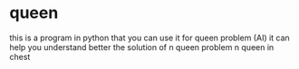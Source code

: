# queen
this is a program in python that you can use it for queen problem (AI)
it can help you understand better the solution of n queen problem 
n queen in chest 
